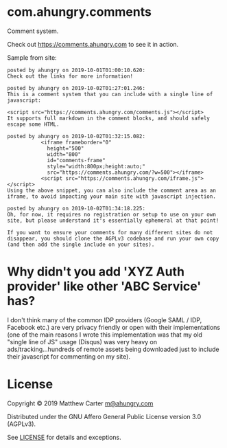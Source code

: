 # com.ahungry.comments

Comment system.

Check out https://comments.ahungry.com to see it in action.

Sample from site:
```
posted by ahungry on 2019-10-01T01:00:10.620:
Check out the links for more information!

posted by ahungry on 2019-10-02T01:27:01.246:
This is a comment system that you can include with a single line of javascript:

<script src="https://comments.ahungry.com/comments.js"></script>
It supports full markdown in the comment blocks, and should safely escape some HTML.

posted by ahungry on 2019-10-02T01:32:15.082:
           <iframe frameborder="0"
             height="500"
             width="800"
             id="comments-frame"
             style="width:800px;height:auto;"
             src="https://comments.ahungry.com/?w=500"></iframe>
           <script src="https://comments.ahungry.com/iframe.js"></script>
Using the above snippet, you can also include the comment area as an iframe, to avoid impacting your main site with javascript injection.

posted by ahungry on 2019-10-02T01:34:18.225:
Oh, for now, it requires no registration or setup to use on your own site, but please understand it's essentially ephemeral at that point!

If you want to ensure your comments for many different sites do not disappear, you should clone the AGPLv3 codebase and run your own copy (and then add the single include on your sites).
```

# Why didn't you add 'XYZ Auth provider' like other 'ABC Service' has?

I don't think many of the common IDP providers (Google SAML / IDP,
Facebook etc.) are very privacy friendly or open with their
implementations (one of the main reasons I wrote this implementation
was that my old "single line of JS" usage (Disqus) was very heavy on
ads/tracking...hundreds of remote assets being downloaded just to
include their javascript for commenting on my site).

# License

Copyright © 2019 Matthew Carter <m@ahungry.com>

Distributed under the GNU Affero General Public License version 3.0 (AGPLv3).

See [LICENSE](https://github.com/ahungry/com.ahungry.comments/blob/master/LICENSE) for details and exceptions.
